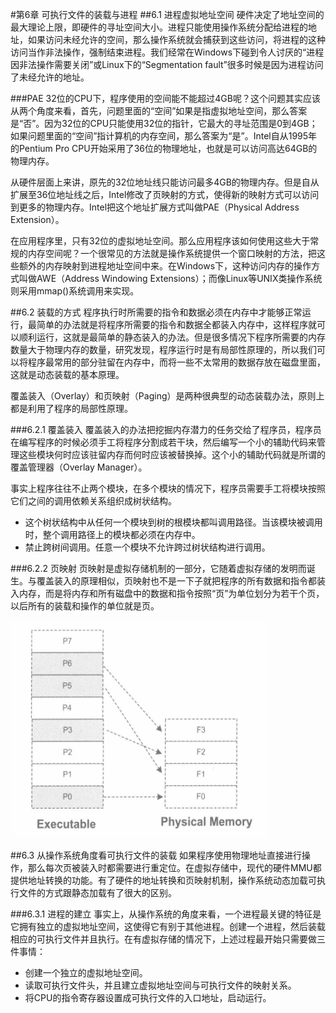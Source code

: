 #第6章 可执行文件的装载与进程
##6.1 进程虚拟地址空间
硬件决定了地址空间的最大理论上限，即硬件的寻址空间大小。进程只能使用操作系统分配给进程的地址，如果访问未经允许的空间，那么操作系统就会捕获到这些访问，将进程的这种访问当作非法操作，强制结束进程。我们经常在Windows下碰到令人讨厌的“进程因非法操作需要关闭”或Linux下的“Segmentation fault”很多时候是因为进程访问了未经允许的地址。

###PAE
32位的CPU下，程序使用的空间能不能超过4GB呢？这个问题其实应该从两个角度来看，首先，问题里面的“空间”如果是指虚拟地址空间，那么答案是“否”。因为32位的CPU只能使用32位的指针，它最大的寻址范围是0到4GB；如果问题里面的“空间”指计算机的内存空间，那么答案为“是”。Intel自从1995年的Pentium Pro CPU开始采用了36位的物理地址，也就是可以访问高达64GB的物理内存。

从硬件层面上来讲，原先的32位地址线只能访问最多4GB的物理内存。但是自从扩展至36位地址线之后，Intel修改了页映射的方式，使得新的映射方式可以访问到更多的物理内存。Intel把这个地址扩展方式叫做PAE（Physical Address Extension）。

在应用程序里，只有32位的虚拟地址空间。那么应用程序该如何使用这些大于常规的内存空间呢？一个很常见的方法就是操作系统提供一个窗口映射的方法，把这些额外的内存映射到进程地址空间中来。在Windows下，这种访问内存的操作方式叫做AWE（Address Windowing Extensions）；而像Linux等UNIX类操作系统则采用mmap()系统调用来实现。

##6.2 装载的方式
程序执行时所需要的指令和数据必须在内存中才能够正常运行，最简单的办法就是将程序所需要的指令和数据全都装入内存中，这样程序就可以顺利运行，这就是最简单的静态装入的办法。但是很多情况下程序所需要的内存数量大于物理内存的数量，研究发现，程序运行时是有局部性原理的，所以我们可以将程序最常用的部分驻留在内存中，而将一些不太常用的数据存放在磁盘里面，这就是动态装载的基本原理。

覆盖装入（Overlay）和页映射（Paging）是两种很典型的动态装载办法，原则上都是利用了程序的局部性原理。

###6.2.1 覆盖装入
覆盖装入的办法把挖掘内存潜力的任务交给了程序员，程序员在编写程序的时候必须手工将程序分割成若干块，然后编写一个小的辅助代码来管理这些模块何时应该驻留内存而何时应该被替换掉。这个小的辅助代码就是所谓的覆盖管理器（Overlay Manager）。

事实上程序往往不止两个模块，在多个模块的情况下，程序员需要手工将模块按照它们之间的调用依赖关系组织成树状结构。

- 这个树状结构中从任何一个模块到树的根模块都叫调用路径。当该模块被调用时，整个调用路径上的模块都必须在内存中。
- 禁止跨树间调用。任意一个模块不允许跨过树状结构进行调用。

###6.2.2 页映射
页映射是虚拟存储机制的一部分，它随着虚拟存储的发明而诞生。与覆盖装入的原理相似，页映射也不是一下子就把程序的所有数据和指令都装入内存，而是将内存和所有磁盘中的数据和指令按照“页”为单位划分为若干个页，以后所有的装载和操作的单位就是页。

![](../images/06.01.png)

##6.3 从操作系统角度看可执行文件的装载
如果程序使用物理地址直接进行操作，那么每次页被装入时都需要进行重定位。在虚拟存储中，现代的硬件MMU都提供地址转换的功能。有了硬件的地址转换和页映射机制，操作系统动态加载可执行文件的方式跟静态加载有了很大的区别。

###6.3.1 进程的建立
事实上，从操作系统的角度来看，一个进程最关键的特征是它拥有独立的虚拟地址空间，这使得它有别于其他进程。创建一个进程，然后装载相应的可执行文件并且执行。在有虚拟存储的情况下，上述过程最开始只需要做三件事情：

- 创建一个独立的虚拟地址空间。
- 读取可执行文件头，并且建立虚拟地址空间与可执行文件的映射关系。
- 将CPU的指令寄存器设置成可执行文件的入口地址，启动运行。